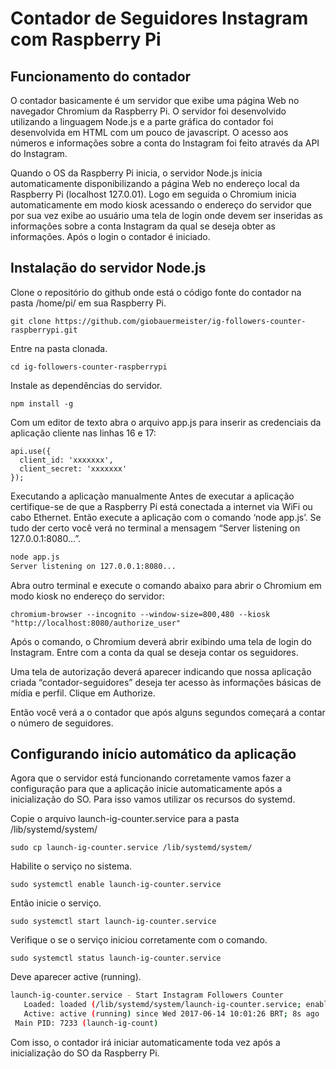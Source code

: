 # Contador de Seguidores Instagram com Raspberry Pi

## Funcionamento do contador

O contador basicamente é um servidor que exibe uma página Web no navegador Chromium da Raspberry Pi. O servidor foi desenvolvido utilizando a linguagem Node.js e a parte gráfica do contador foi desenvolvida em HTML com um pouco de javascript. O acesso aos números e informações sobre a conta do Instagram foi feito através da API do Instagram.
 
Quando o OS da Raspberry Pi inicia, o servidor Node.js inicia automaticamente disponibilizando a página Web no endereço local da Raspberry Pi (localhost 127.0.01). Logo em seguida o Chromium inicia automaticamente em modo kiosk acessando o endereço do servidor que por sua vez exibe ao usuário uma tela de login onde devem ser inseridas as informações sobre a conta Instagram da qual se deseja obter as informações. Após o login o contador é iniciado.

## Instalação do servidor Node.js

Clone o repositório do github onde está o código fonte do contador na pasta /home/pi/ em sua Raspberry Pi. 
 
    git clone https://github.com/giobauermeister/ig-followers-counter-raspberrypi.git
 
Entre na pasta clonada.
 
    cd ig-followers-counter-raspberrypi
 
Instale as dependências do servidor.
 
    npm install -g 
 
Com um editor de texto abra o arquivo app.js para inserir as credenciais da aplicação cliente nas linhas 16 e 17:
 
```node
api.use({
  client_id: 'xxxxxxx',
  client_secret: 'xxxxxxx'
});
```

Executando a aplicação manualmente
Antes de executar a aplicação certifique-se de que a Raspberry Pi está conectada a internet via WiFi ou cabo Ethernet. Então execute a aplicação com o comando ‘node app.js’. Se tudo der certo você verá no terminal a mensagem “Server listening on 127.0.0.1:8080...”.
 
```bash
node app.js
Server listening on 127.0.0.1:8080...
```
 
Abra outro terminal e execute o comando abaixo para abrir o Chromium em modo kiosk no endereço do servidor:
 
    chromium-browser --incognito --window-size=800,480 --kiosk "http://localhost:8080/authorize_user"
 
Após o comando, o Chromium deverá abrir exibindo uma tela de login do Instagram. Entre com a conta da qual se deseja contar os seguidores.

Uma tela de autorização deverá aparecer indicando que nossa aplicação criada “contador-seguidores” deseja ter acesso às informações básicas de mídia e perfil. Clique em Authorize.

Então você verá a o contador que após alguns segundos começará a contar o número de seguidores.

## Configurando início automático da aplicação

Agora que o servidor está funcionando corretamente vamos fazer a configuração para que a aplicação inicie automaticamente após a inicialização do SO. Para isso vamos utilizar os recursos do systemd.
 
Copie o arquivo launch-ig-counter.service para a pasta /lib/systemd/system/
 
    sudo cp launch-ig-counter.service /lib/systemd/system/
 
Habilite o serviço no sistema.
 
    sudo systemctl enable launch-ig-counter.service
 
Então inicie o serviço.
 
    sudo systemctl start launch-ig-counter.service
 
Verifique o se o serviço iniciou corretamente com o comando.
 
    sudo systemctl status launch-ig-counter.service
 
Deve aparecer active (running).
 
```bash
launch-ig-counter.service - Start Instagram Followers Counter
   Loaded: loaded (/lib/systemd/system/launch-ig-counter.service; enabled)
   Active: active (running) since Wed 2017-06-14 10:01:26 BRT; 8s ago
 Main PID: 7233 (launch-ig-count)
 ```
 
Com isso, o contador irá iniciar automaticamente toda vez após a inicialização do SO da Raspberry Pi.


